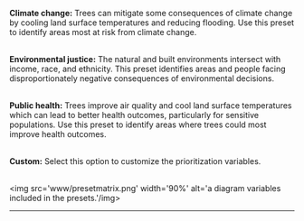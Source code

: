 
<span align="left">

**Climate change:** Trees can mitigate some consequences of climate
change by cooling land surface temperatures and reducing flooding. Use
this preset to identify areas most at risk from climate change.<br><br>

**Environmental justice:** The natural and built environments intersect
with income, race, and ethnicity. This preset identifies areas and
people facing disproportionately negative consequences of environmental
decisions.<br><br>

**Public health:** Trees improve air quality and cool land surface
temperatures which can lead to better health outcomes, particularly for
sensitive populations. Use this preset to identify areas where trees
could most improve health outcomes.<br><br>

**Custom:** Select this option to customize the prioritization
variables.<br><br></span>

<img src='www/presetmatrix.png' width='90%' alt='a diagram variables included in the presets.'/img>

------------------------------------------------------------------------

<!-- #### Climate change -->
<!-- <span font-size="10px"> -->
<!-- % developed acres in primary flood zone<br> -->
<!-- Land surface temp on hot summer day<br> -->
<!-- Average greenness (tract avg. of max NDVI in 2020)<br> -->
<!-- </span> -->
<!-- #### Environmental justice -->
<!-- <span font-size="10px"> -->
<!-- % developed acres in primary flood zone<br> -->
<!-- Land surface temp on hot summer day<br> -->
<!-- % households with annual income less than $35,000 (bottom quintile of households)<br> -->
<!-- % people of color<br> -->
<!-- Lifetime cancer risk from air toxics<br> -->
<!-- Average greenness (tract avg. of max NDVI in 2020)<br> -->
<!-- Area of Environmental Justice Concern<br> -->
<!-- Share of tract's land acreage falling in the red zone of the 1934 Home Owner's Loan Corporation redlining map (Minneapolis and Saint Paul only)<br> -->
<!-- </span> -->
<!-- #### Public health -->
<!-- <span font-size="10px"> -->
<!-- Land surface temp on hot summer day<br> -->
<!-- % people age 17 or younger<br> -->
<!-- % people age 65 or older<br> -->
<!-- Lifetime cancer risk from air toxics<br> -->
<!-- Average greenness (tract avg. of max NDVI in 2020)<br> -->
<!-- </span> -->
<!-- #### Climate change -->
<!-- % developed acres in primary flood zone<br> -->
<!-- Land surface temp on hot summer day<br>      -->
<!-- Average greenness (tract avg. of max NDVI in 2020) -->
<!-- #### Environmental justice -->
<!-- % developed acres in primary flood zone<br> -->
<!-- Land surface temp on hot summer day<br> -->
<!-- % households with annual income less than $35,000 (bottom quintile of households)<br> -->
<!-- % people of color<br> -->
<!-- Lifetime cancer risk from air toxics<br> -->
<!-- Average greenness (tract avg. of max NDVI in 2020) -->
<!-- #### Public health -->
<!-- % developed acres in primary flood zone<br> -->
<!-- Land surface temp on hot summer day<br> -->
<!-- % people age 17 or younger<br> -->
<!-- % people age 65 or older<br> -->
<!-- Lifetime cancer risk from air toxics<br> -->
<!-- Average greenness (tract avg. of max NDVI in 2020) -->
